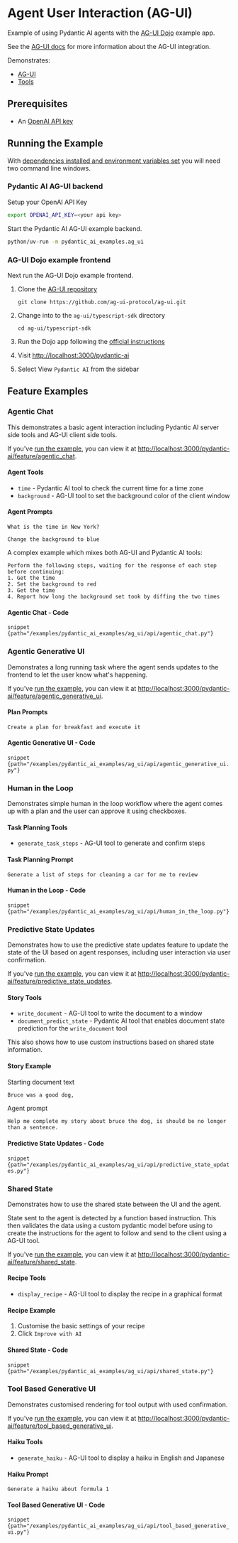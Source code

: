 # Agent User Interaction (AG-UI)

Example of using Pydantic AI agents with the [AG-UI Dojo](https://github.com/ag-ui-protocol/ag-ui/tree/main/typescript-sdk/apps/dojo) example app.

See the [AG-UI docs](../ag-ui.md) for more information about the AG-UI integration.

Demonstrates:

- [AG-UI](../ag-ui.md)
- [Tools](../tools.md)

## Prerequisites

- An [OpenAI API key](https://help.openai.com/en/articles/4936850-where-do-i-find-my-openai-api-key)

## Running the Example

With [dependencies installed and environment variables set](./setup.md#usage)
you will need two command line windows.

### Pydantic AI AG-UI backend

Setup your OpenAI API Key

```bash
export OPENAI_API_KEY=<your api key>
```

Start the Pydantic AI AG-UI example backend.

```bash
python/uv-run -m pydantic_ai_examples.ag_ui
```

### AG-UI Dojo example frontend

Next run the AG-UI Dojo example frontend.

1. Clone the [AG-UI repository](https://github.com/ag-ui-protocol/ag-ui)

    ```shell
    git clone https://github.com/ag-ui-protocol/ag-ui.git
    ```

2. Change into to the `ag-ui/typescript-sdk` directory

    ```shell
    cd ag-ui/typescript-sdk
    ```

3. Run the Dojo app following the [official instructions](https://github.com/ag-ui-protocol/ag-ui/tree/main/typescript-sdk/apps/dojo#development-setup)
4. Visit <http://localhost:3000/pydantic-ai>
5. Select View `Pydantic AI` from the sidebar

## Feature Examples

### Agentic Chat

This demonstrates a basic agent interaction including Pydantic AI server side
tools and AG-UI client side tools.

If you've [run the example](#running-the-example), you can view it at <http://localhost:3000/pydantic-ai/feature/agentic_chat>.

#### Agent Tools

- `time` - Pydantic AI tool to check the current time for a time zone
- `background` - AG-UI tool to set the background color of the client window

#### Agent Prompts

```text
What is the time in New York?
```

```text
Change the background to blue
```

A complex example which mixes both AG-UI and Pydantic AI tools:

```text
Perform the following steps, waiting for the response of each step before continuing:
1. Get the time
2. Set the background to red
3. Get the time
4. Report how long the background set took by diffing the two times
```

#### Agentic Chat - Code

```snippet {path="/examples/pydantic_ai_examples/ag_ui/api/agentic_chat.py"}```

### Agentic Generative UI

Demonstrates a long running task where the agent sends updates to the frontend
to let the user know what's happening.

If you've [run the example](#running-the-example), you can view it at <http://localhost:3000/pydantic-ai/feature/agentic_generative_ui>.

#### Plan Prompts

```text
Create a plan for breakfast and execute it
```

#### Agentic Generative UI - Code

```snippet {path="/examples/pydantic_ai_examples/ag_ui/api/agentic_generative_ui.py"}```

### Human in the Loop

Demonstrates simple human in the loop workflow where the agent comes up with a
plan and the user can approve it using checkboxes.

#### Task Planning Tools

- `generate_task_steps` - AG-UI tool to generate and confirm steps

#### Task Planning Prompt

```text
Generate a list of steps for cleaning a car for me to review
```

#### Human in the Loop - Code

```snippet {path="/examples/pydantic_ai_examples/ag_ui/api/human_in_the_loop.py"}```

### Predictive State Updates

Demonstrates how to use the predictive state updates feature to update the state
of the UI based on agent responses, including user interaction via user
confirmation.

If you've [run the example](#running-the-example), you can view it at <http://localhost:3000/pydantic-ai/feature/predictive_state_updates>.

#### Story Tools

- `write_document` - AG-UI tool to write the document to a window
- `document_predict_state` - Pydantic AI tool that enables document state
  prediction for the `write_document` tool

This also shows how to use custom instructions based on shared state information.

#### Story Example

Starting document text

```markdown
Bruce was a good dog,
```

Agent prompt

```text
Help me complete my story about bruce the dog, is should be no longer than a sentence.
```

#### Predictive State Updates - Code

```snippet {path="/examples/pydantic_ai_examples/ag_ui/api/predictive_state_updates.py"}```

### Shared State

Demonstrates how to use the shared state between the UI and the agent.

State sent to the agent is detected by a function based instruction. This then
validates the data using a custom pydantic model before using to create the
instructions for the agent to follow and send to the client using a AG-UI tool.

If you've [run the example](#running-the-example), you can view it at <http://localhost:3000/pydantic-ai/feature/shared_state>.

#### Recipe Tools

- `display_recipe` - AG-UI tool to display the recipe in a graphical format

#### Recipe Example

1. Customise the basic settings of your recipe
2. Click `Improve with AI`

#### Shared State - Code

```snippet {path="/examples/pydantic_ai_examples/ag_ui/api/shared_state.py"}```

### Tool Based Generative UI

Demonstrates customised rendering for tool output with used confirmation.

If you've [run the example](#running-the-example), you can view it at <http://localhost:3000/pydantic-ai/feature/tool_based_generative_ui>.

#### Haiku Tools

- `generate_haiku` - AG-UI tool to display a haiku in English and Japanese

#### Haiku Prompt

```text
Generate a haiku about formula 1
```

#### Tool Based Generative UI - Code

```snippet {path="/examples/pydantic_ai_examples/ag_ui/api/tool_based_generative_ui.py"}```
